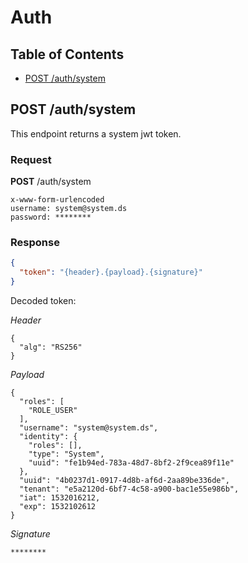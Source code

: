 # Auth

## Table of Contents

- [POST /auth/system](#post-authsystem)

## POST /auth/system

This endpoint returns a system jwt token.

### Request

__POST__ /auth/system

```
x-www-form-urlencoded
username: system@system.ds
password: ********
```

### Response

```json
{
  "token": "{header}.{payload}.{signature}"
}
```

Decoded token:

*Header*
```
{
  "alg": "RS256"
}
```

*Payload*
```
{
  "roles": [
    "ROLE_USER"
  ],
  "username": "system@system.ds",
  "identity": {
    "roles": [],
    "type": "System",
    "uuid": "fe1b94ed-783a-48d7-8bf2-2f9cea89f11e"
  },
  "uuid": "4b0237d1-0917-4d8b-af6d-2aa89be336de",
  "tenant": "e5a2120d-6bf7-4c58-a900-bac1e55e986b",
  "iat": 1532016212,
  "exp": 1532102612
}
```

*Signature*
```
********
```
